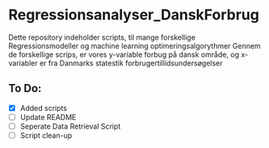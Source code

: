 # Regressionsanalyser_DanskForbrug

Dette repository indeholder scripts, til mange forskellige Regressionsmodeller og machine learning optimeringsalgorythmer
Gennem de forskellige scrips, er vores y-variable forbug på dansk område, og x-variabler er fra Danmarks statestik forbrugertillidsundersøgelser

## To Do:
- [x] Added scripts
- [ ] Update README
- [ ] Seperate Data Retrieval Script
- [ ] Script clean-up
